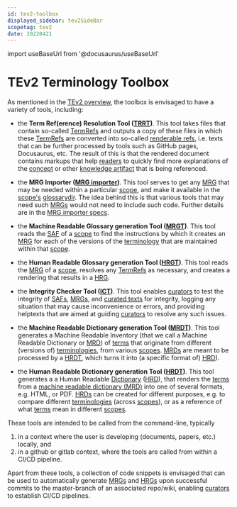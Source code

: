 ```yaml
---
id: tev2-toolbox
displayed_sidebar: tev2SideBar
scopetag: tev2
date: 20220421
---
```


import useBaseUrl from '@docusaurus/useBaseUrl'

# TEv2 Terminology Toolbox

As mentioned in the [TEv2 overview](/docs/tev2-overview), the toolbox is envisaged to have a variety of tools, including:

- the **Term Ref(erence) Resolution Tool ([TRRT](trrt@))**. This tool takes files that contain so-called [TermRefs](@) and outputs a copy of these files in which these [TermRefs](@) are converted into so-called [renderable refs](@), i.e. texts that can be further processed by tools such as GitHub pages, Docusaurus, etc. The result of this is that the rendered document contains markups that help [readers](@) to quickly find more explanations of the [concept](@) or other [knowledge artifact](@) that is being referenced.

- the **MRG Importer ([MRG importer](@))**. This tool serves to get any [MRG](@) that may be needed within a particular [scope](@), and make it available in the [scope's](@) [glossarydir](@). The idea behind this is that various tools that may need such [MRGs](@) would not need to include such code. Further details are in the [MRG importer specs](/docs/spec-tools/mrg-importer).

- the **Machine Readable Glossary generation Tool ([MRGT](@))**. This tool reads the [SAF](@) of a [scope](@) to find the instructions by which it creates an [MRG](@) for each of the versions of the [terminology](@) that are maintained within that [scope](@).

- the **Human Readable Glossary generation Tool ([HRGT](@))**. This tool reads the [MRG](@) of a [scope](@), resolves any [TermRefs](@) as necessary, and creates a rendering that results in a [HRG](@).

- the **Integrity Checker Tool ([ICT](@))**. This tool enables [curators](@) to test the integrity of [SAFs](@), [MRGs](@), and [curated texts](@) for integrity, logging any situation that may cause inconvenience or errors, and providing helptexts that are aimed at guiding [curators](@) to resolve any such issues.

- the **Machine Readable Dictionary generation Tool ([MRDT](@))**. This tool generates a Machine Readable Inventory (that we call a Machine Readable Dictionary or [MRD](@)) of [terms](@) that originate from different (versions of) [terminologies](@), from various [scopes](@). [MRDs](@) are meant to be processed by a [HRDT](@), which turns it into (a specific format of) [HRD](@)).

- the **Human Readable Dictionary generation Tool ([HRDT](@))**. This tool generates a a Human Readable [Dictionary](@) ([HRD](@)), that renders the [terms](@) from a [machine readable dictionary (MRD)](mrd@) into one of several formats, e.g. HTML, or PDF. [HRDs](@) can be created for different purposes, e.g. to compare different [terminologies](@) (across [scopes](@)), or as a reference of what [terms](@) mean in different [scopes](@).

These tools are intended to be called from the command-line, typically
1. in a context where the user is developing (documents, papers, etc.) locally, and
2. in a github or gitlab context, where the tools are called from within a CI/CD pipeline.

Apart from these tools, a collection of code snippets is envisaged that can be used to automatically generate [MRGs](@) and [HRGs](@) upon successful commits to the master-branch of an associated repo/wiki, enabling [curators](@) to establish CI/CD pipelines.
